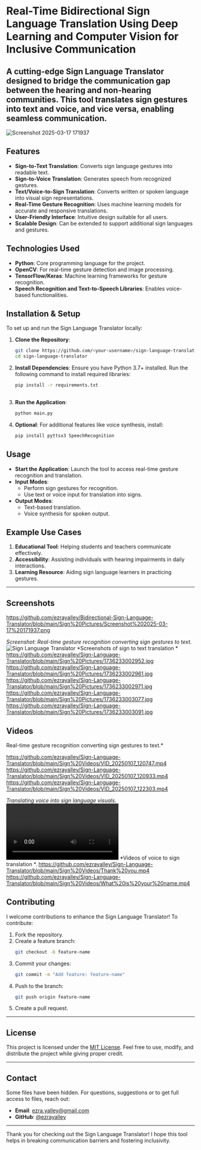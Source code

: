 # Real-Time Bidirectional Sign Language Translation Using Deep Learning and Computer Vision for Inclusive Communication

A cutting-edge Sign Language Translator designed to bridge the communication gap between the hearing and non-hearing communities.
This tool translates sign gestures into text and voice, and vice versa, enabling seamless communication.
--
![Screenshot 2025-03-17 171937](https://github.com/user-attachments/assets/b1667746-bca3-4feb-b0d0-af995b131d8f)



## Features

- **Sign-to-Text Translation**: Converts sign language gestures into readable text.
- **Sign-to-Voice Translation**: Generates speech from recognized gestures.
- **Text/Voice-to-Sign Translation**: Converts written or spoken language into visual sign representations.
- **Real-Time Gesture Recognition**: Uses machine learning models for accurate and responsive translations.
- **User-Friendly Interface**: Intuitive design suitable for all users.
- **Scalable Design**: Can be extended to support additional sign languages and gestures.
  

## Technologies Used

- **Python**: Core programming language for the project.
- **OpenCV**: For real-time gesture detection and image processing.
- **TensorFlow/Keras**: Machine learning frameworks for gesture recognition.
- **Speech Recognition and Text-to-Speech Libraries**: Enables voice-based functionalities.


## Installation & Setup

To set up and run the Sign Language Translator locally:

1. **Clone the Repository**:
   ```bash
   git clone https://github.com/<your-username>/sign-language-translator.git
   cd sign-language-translator
   

2. **Install Dependencies**:
   Ensure you have Python 3.7+ installed. Run the following command to install required libraries:
   ```bash
   pip install -r requirements.txt
  

3. **Run the Application**:
   ```bash
   python main.py
   ```

4. **Optional**: For additional features like voice synthesis, install:
   ```bash
   pip install pyttsx3 SpeechRecognition
   ```


## Usage

- **Start the Application**: Launch the tool to access real-time gesture recognition and translation.
- **Input Modes**:
  - Perform sign gestures for recognition.
  - Use text or voice input for translation into signs.
- **Output Modes**:
  - Text-based translation.
  - Voice synthesis for spoken output.


## Example Use Cases

1. **Educational Tool**: Helping students and teachers communicate effectively.
2. **Accessibility**: Assisting individuals with hearing impairments in daily interactions.
3. **Learning Resource**: Aiding sign language learners in practicing gestures.

---

## Screenshots
https://github.com/ezrayalley/Bidirectional-Sign-Language-Translator/blob/main/Sign%20Pictures/Screenshot%202025-03-17%20171937.png

*Screenshot: Real-time gesture recognition converting sign gestures to text.*
![Sign Language Translator](https://github.com/ezrayalley/Sign-Language-Translator/blob/main/Sign%20Pictures/1736233002971.jpg)
*Screenshots of sign to text translation *
https://github.com/ezrayalley/Sign-Language-Translator/blob/main/Sign%20Pictures/1736233002952.jpg
https://github.com/ezrayalley/Sign-Language-Translator/blob/main/Sign%20Pictures/1736233002961.jpg
https://github.com/ezrayalley/Sign-Language-Translator/blob/main/Sign%20Pictures/1736233002971.jpg
https://github.com/ezrayalley/Sign-Language-Translator/blob/main/Sign%20Pictures/1736233003077.jpg
https://github.com/ezrayalley/Sign-Language-Translator/blob/main/Sign%20Pictures/1736233003091.jpg

## Videos
Real-time gesture recognition converting sign gestures to text.*

https://github.com/ezrayalley/Sign-Language-Translator/blob/main/Sign%20Videos/VID_20250107_120747.mp4
https://github.com/ezrayalley/Sign-Language-Translator/blob/main/Sign%20Videos/VID_20250107_120933.mp4
https://github.com/ezrayalley/Sign-Language-Translator/blob/main/Sign%20Videos/VID_20250107_122303.mp4

*Translating voice into sign language visuals.*
![Sign Language Video](https://github.com/ezrayalley/Sign-Language-Translator/blob/main/Sign%20Videos/What%20is%20your%20name.mp4)
*Videos of voice to sign translation *.
https://github.com/ezrayalley/Sign-Language-Translator/blob/main/Sign%20Videos/Thank%20you.mp4
https://github.com/ezrayalley/Sign-Language-Translator/blob/main/Sign%20Videos/What%20is%20your%20name.mp4




## Contributing

I welcome contributions to enhance the Sign Language Translator! To contribute:

1. Fork the repository.
2. Create a feature branch:
   ```bash
   git checkout -b feature-name
   ```
3. Commit your changes:
   ```bash
   git commit -m "Add feature: feature-name"
   ```
4. Push to the branch:
   ```bash
   git push origin feature-name
   ```
5. Create a pull request.

---

## License

This project is licensed under the [MIT License](https://github.com/ezrayalley/Sign-Language-Translator/blob/main/MIT%20License.txt). Feel free to use, modify, and distribute the project while giving proper credit.

---

## Contact
Some files have been hidden.
For questions, suggestions or to get full access to files, reach out:

- **Email**: ezra.yalley@gmail.com
- **GitHub**: [@ezrayalley](https://github.com/ezrayalley)

---

Thank you for checking out the Sign Language Translator! I hope this tool helps in breaking communication barriers and fostering inclusivity.
